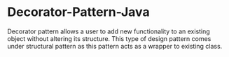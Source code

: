 # Decorator-Pattern-Java
Decorator pattern allows a user to add new functionality to an existing object without altering its structure. This type of design pattern comes under structural pattern as this pattern acts as a wrapper to existing class.
